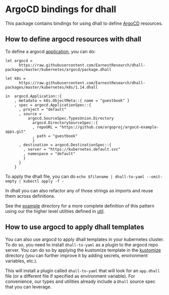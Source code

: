# ArgoCD bindings for dhall

This package contains bindings for using dhall to define [ArgoCD](https://argoproj.github.io/argo-cd/) resources. 

## How to define argocd resources with dhall
To define a argocd [application](https://argoproj.github.io/argo-cd/operator-manual/declarative-setup/#applications), you can do:

```dhall
let argocd =
      https://raw.githubusercontent.com/EarnestResearch/dhall-packages/master/kubernetes/argocd/package.dhall

let k8s =
      https://raw.githubusercontent.com/EarnestResearch/dhall-packages/master/kubernetes/k8s/1.14.dhall

in  argocd.Application::{
    , metadata = k8s.ObjectMeta::{ name = "guestbook" }
    , spec = argocd.ApplicationSpec::{
      , project = "default"
      , source =
          argocd.SourceSpec.TypesUnion.Directory
            argocd.DirectorySourceSpec::{
            , repoURL = "https://github.com/argoproj/argocd-example-apps.git"
            , path = "guestbook"
            }
      , destination = argocd.DestinationSpec::{
        , server = "https://kubernetes.default.svc"
        , namespace = "default"
        }
      }
    }

```

To apply the dhall file, you can do `echo $filename | dhall-to-yaml --omit-empty | kubectl apply -f -`

In dhall you can also refactor any of those strings as imports and reuse them across definitions. 

See the [example](example) directory for a more complete definition of this pattern using our the higher level utilities defined in [util](util).

## How to use argocd to apply dhall templates
You can also use argocd to apply dhall templates in your kubernetes cluster. To do so, you need to install `dhall-to-yaml` as a plugin to the argocd repo server. You can do so by applying the kustomize template in the [kustomize](kustomize) directory (you can further improve it by adding secrets, environment variables, etc.).

This will install a plugin called `dhall-to-yaml` that will look for an `app.dhall` file (or a different file if specified as environment variable). For convenience, our types and utilities already include a `Dhall` source spec that you can leverage. 
